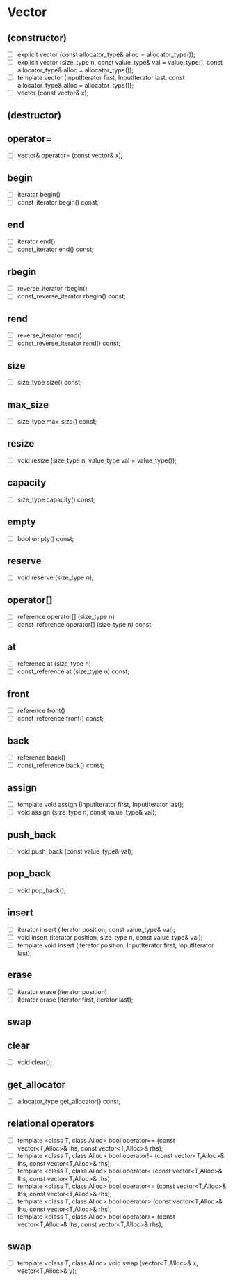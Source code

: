 # Vector
## (constructor)
- [ ] explicit vector (const allocator_type& alloc = allocator_type());
- [ ] explicit vector (size_type n, const value_type& val = value_type(), const allocator_type& alloc = allocator_type());
- [ ] template <class InputIterator> vector (InputIterator first, InputIterator last, const allocator_type& alloc = allocator_type());
- [ ] vector (const vector& x);
## (destructor)
## operator=
- [ ] vector& operator= (const vector& x);
## begin
- [ ] iterator begin()
- [ ] const_iterator begin() const;
## end
- [ ] iterator end()
- [ ] const_iterator end() const;
## rbegin
- [ ] reverse_iterator rbegin()
- [ ] const_reverse_iterator rbegin() const;
## rend
- [ ] reverse_iterator rend()
- [ ] const_reverse_iterator rend() const;
## size
- [ ] size_type size() const;
## max_size
- [ ] size_type max_size() const;
## resize
- [ ] void resize (size_type n, value_type val = value_type());
## capacity
- [ ] size_type capacity() const;
## empty
- [ ] bool empty() const;
## reserve
- [ ] void reserve (size_type n);
## operator[]
- [ ] reference operator[] (size_type n)
- [ ] const_reference operator[] (size_type n) const;
## at
- [ ] reference at (size_type n)
- [ ] const_reference at (size_type n) const;
## front
- [ ] reference front()
- [ ] const_reference front() const;
## back
- [ ] reference back()
- [ ] const_reference back() const;
## assign
- [ ] template <class InputIterator> void assign (InputIterator first, InputIterator last);
- [ ] void assign (size_type n, const value_type& val);
## push_back
- [ ] void push_back (const value_type& val);
## pop_back
- [ ] void pop_back();
## insert
- [ ] iterator insert (iterator position, const value_type& val);
- [ ] void insert (iterator position, size_type n, const value_type& val);
- [ ] template <class InputIterator> void insert (iterator position, InputIterator first, InputIterator last);
## erase
- [ ] iterator erase (iterator position)
- [ ] iterator erase (iterator first, iterator last);
## swap
## clear
- [ ] void clear();
## get_allocator
- [ ] allocator_type get_allocator() const;
## relational operators
- [ ] template <class T, class Alloc> bool operator== (const vector<T,Alloc>& lhs, const vector<T,Alloc>& rhs);
- [ ] template <class T, class Alloc> bool operator!= (const vector<T,Alloc>& lhs, const vector<T,Alloc>& rhs);
- [ ] template <class T, class Alloc> bool operator< (const vector<T,Alloc>& lhs, const vector<T,Alloc>& rhs);
- [ ] template <class T, class Alloc> bool operator<= (const vector<T,Alloc>& lhs, const vector<T,Alloc>& rhs);
- [ ] template <class T, class Alloc> bool operator> (const vector<T,Alloc>& lhs, const vector<T,Alloc>& rhs);
- [ ] template <class T, class Alloc> bool operator>= (const vector<T,Alloc>& lhs, const vector<T,Alloc>& rhs);
## swap
- [ ] template <class T, class Alloc> void swap (vector<T,Alloc>& x, vector<T,Alloc>& y);
